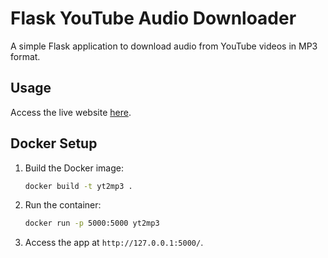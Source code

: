 # Flask YouTube Audio Downloader

A simple Flask application to download audio from YouTube videos in MP3 format.

## Usage

Access the live website [here](https://yt2mp3-839554745582.europe-west4.run.app/).

## Docker Setup

1. Build the Docker image:
   ```bash
   docker build -t yt2mp3 .
   ```

2. Run the container:
    ```bash
    docker run -p 5000:5000 yt2mp3
    ```

3. Access the app at `http://127.0.0.1:5000/`.
